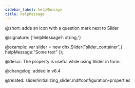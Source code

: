 ```yaml
---
sidebar_label: helpMessage
title: helpMessage
---          
```


@short: adds an icon with a question mark next to Slider

@signature: {'helpMessage?: string;'}

@example: 
var slider = new dhx.Slider("slider_container",{
	helpMessage:"Some text"
});




@descr: 
The property is useful while using Slider in form.
 

@changelog: added in v6.4 

@related: slider/initializing_slider.md#configuration-properties